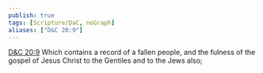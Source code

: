 ```yaml
---
publish: true
tags: [Scripture/DaC, noGraph]
aliases: ["D&C 20:9"]
---
```

[D&C 20:9](https://churchofjesuschrist.org/study/scriptures/dc-testament/dc/20?lang=eng&id=p9#p9) Which contains a record of a fallen people, and the fulness of the gospel of Jesus Christ to the Gentiles and to the Jews also;
